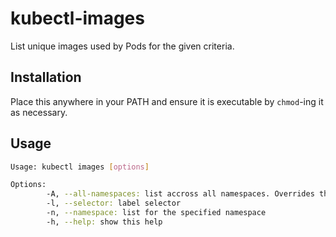 # kubectl-images
List unique images used by Pods for the given criteria.

## Installation
Place this anywhere in your PATH and ensure it is executable by `chmod`-ing it as necessary.

## Usage
```sh
Usage: kubectl images [options]

Options:
        -A, --all-namespaces: list accross all namespaces. Overrides the namespace specified with --namespace
        -l, --selector: label selector
        -n, --namespace: list for the specified namespace
        -h, --help: show this help
```